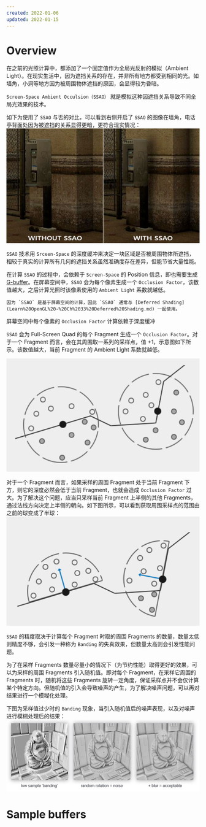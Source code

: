 ```yaml
---
created: 2022-01-06
updated: 2022-01-15
---
```

# Overview

在之前的光照计算中，都添加了一个固定值作为全局光反射的模拟（Ambient Light）。在现实生活中，因为遮挡关系的存在，并非所有地方都受到相同的光。如墙角，小洞等地方因为被周围物体遮挡的原因，会显得较为昏暗。

`Screen-Space Ambient Occulsion（SSAO）` 就是模拟这种因遮挡关系导致不同全局光效果的技术。

如下为使用了 `SSAO` 与否的对比，可以看到右侧开启了 `SSAO` 的图像在墙角，电话亭背面处因为被遮挡的关系显得更暗，更符合现实情况：
![|500](assets/Learn%20OpenGL%20-%20Ch%2034%20SSAO/image-20220106080946026.png)

`SSAO` 技术用 `Srceen-Space` 的深度缓冲来决定一块区域是否被周围物体所遮挡，相较于真实的计算所有几何的遮挡关系虽然准确度存在差异，但能节省大量性能。

在计算 `SSAO` 的过程中，会依赖于 `Screen-Space` 的 Position 信息，即也需要生成 [G-buffer](Learn%20OpenGL%20-%20Ch%2033%20Deferred%20Shading.md#The%20G-buffer)。在屏幕空间中，`SSAO` 会为每个像素生成一个 `Occlusion Factor`，该数值越大，之后计算光照时该像素使用的 `Ambient Light` 系数就越低。

```ad-note
因为 `SSAO` 是基于屏幕空间的计算，因此 `SSAO` 通常与 [Deferred Shading](Learn%20OpenGL%20-%20Ch%2033%20Deferred%20Shading.md) 一起使用。
```

屏幕空间中每个像素的 `Occlusion Factor` 计算依赖于深度缓冲


`SSAO` 会为 Full-Screen Quad 的每个 Fragment 生成一个 `Occlusion Factor`。对于一个 Fragment 而言，会在其周围取一系列的采样点，值 +1，示意图如下所示。该数值越大，当前 Fragment 的 Ambient Light 系数就越低。

![曲线表示几何表面，黑色为当前 Fragment，灰色为深度更大的 Fragments | 500](assets/Learn%20OpenGL%20-%20Ch%2034%20SSAO/image-20220106082121010.png)


对于一个 Fragment 而言，如果采样的周围 Fragment 处于当前 Fragment 下方，则它的深度必然会低于当前 Fragment，也就会造成 `Occlusion Factor` 过大。为了解决这个问题，应当只采样当前 Fragment 上半侧的其他 Fragments，通过法线方向决定上半侧的朝向。如下图所示，可以看到获取周围采样点的范围由之前的球变成了半球：
![|500](assets/Learn%20OpenGL%20-%20Ch%2034%20SSAO/image-20220106083942529.png)

`SSAO` 的精度取决于计算每个 Fragment 时取的周围 Fragments 的数量，数量太低则精度不够，会引发一种称为 `Banding` 的失真效果，但数量太高则会引发性能问题。

为了在采样 Fragments 数量尽量小的情况下（为节约性能）取得更好的效果，可以为采样的周围 Fragments 引入随机值。即对每个 Fragment，在采样它周围的 Fragments 时，随机将这些 Fragments 旋转一定角度，保证采样点并不会仅计算某个特定方向。但随机值的引入会导致噪声的产生，为了解决噪声问题，可以再对结果进行一个模糊化处理。

下图为采样值过少时的 `Banding` 现象，当引入随机值后的噪声表现，以及对噪声进行模糊处理后的结果：
![](assets/Learn%20OpenGL%20-%20Ch%2034%20SSAO/image-20220106082927518.png)

# Sample buffers

